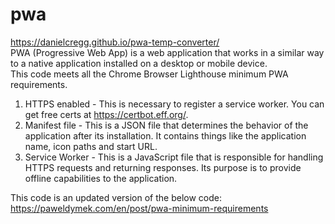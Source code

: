 # pwa
https://danielcregg.github.io/pwa-temp-converter/  
PWA (Progressive Web App) is a web application that works in a similar way to a native application installed on a desktop or mobile device.  
This code meets all the Chrome Browser Lighthouse minimum PWA requirements.

1. HTTPS enabled - This is necessary to register a service worker. You can get free certs at https://certbot.eff.org/.  
2. Manifest file - This is a JSON file that determines the behavior of the application after its installation. It contains things like the application name, icon paths and start URL.  
3. Service Worker - This is a JavaScript file that is responsible for handling HTTPS requests and returning responses. Its purpose is to provide offline capabilities to the application.  

This code is an updated version of the below code:
https://paweldymek.com/en/post/pwa-minimum-requirements  
